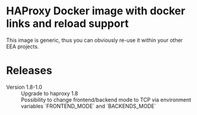 # HAProxy Docker image with docker links and reload support

This image is generic, thus you can obviously re-use it within your other EEA projects.

# Releases

<dl>

  <dt>Version 1.8-1.0</dt>
  <dd>Upgrade to haproxy 1.8</dd>
  <dd>Possibility to change frontend/backend mode to TCP via environment variables `FRONTEND_MODE` and `BACKENDS_MODE`</dd>

</dl>

